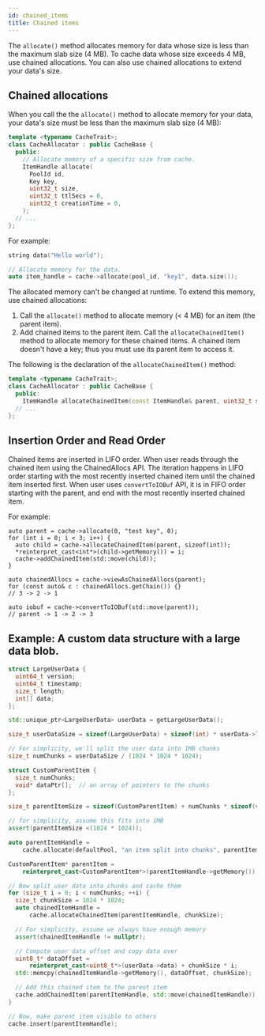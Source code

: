 ```yaml
---
id: chained_items
title: Chained items
---
```


The `allocate()` method allocates memory for data whose size is less than the maximum slab size (4 MB). To cache data whose size exceeds 4 MB, use chained allocations.
You can also use chained allocations to extend your data's size.

## Chained allocations

When you call the the `allocate()` method to allocate memory for your data, your data's size must be less than the maximum slab size (4 MB):

```cpp
template <typename CacheTrait>;
class CacheAllocator : public CacheBase {
  public:
    // Allocate memory of a specific size from cache.
    ItemHandle allocate(
      PoolId id,
      Key key,
      uint32_t size,
      uint32_t ttlSecs = 0,
      uint32_t creationTime = 0,
    );
  // ...
};
```

For example:

```cpp
string data("Hello world");

// Allocate memory for the data.
auto item_handle = cache->allocate(pool_id, "key1", data.size());
```

The allocated memory can't be changed at runtime. To extend this memory, use chained allocations:

1. Call the `allocate()` method to allocate memory (< 4 MB) for an item (the parent item).
2. Add chained items to the parent item. Call the `allocateChainedItem()` method to allocate memory for these chained items. A chained item doesn't have a key; thus you must use its parent item to access it.

The following is the declaration of the `allocateChainedItem()` method:

```cpp
template <typename CacheTrait>;
class CacheAllocator : public CacheBase {
  public:
    ItemHandle allocateChainedItem(const ItemHandle& parent, uint32_t size);
  // ...
};
```

## Insertion Order and Read Order
Chained items are inserted in LIFO order. When user reads through the chained item using the ChainedAllocs API. The iteration happens in LIFO order starting with the most recently inserted chained item until the chained item inserted first. When user uses `convertToIOBuf` API, it is in FIFO order starting with the parent, and end with the most recently inserted chained item.

For example:

```
auto parent = cache->allocate(0, "test key", 0);
for (int i = 0; i < 3; i++) {
  auto child = cache->allocateChainedItem(parent, sizeof(int));
  *reinterpret_cast<int*>(child->getMemory()) = i;
  cache->addChainedItem(std::move(child));
}

auto chainedAllocs = cache->viewAsChainedAllocs(parent);
for (const auto& c : chainedAllocs.getChain()) {}
// 3 -> 2 -> 1

auto iobuf = cache->convertToIOBuf(std::move(parent));
// parent -> 1 -> 2 -> 3
```

## Example: A custom data structure with a large data blob.

```cpp
struct LargeUserData {
  uint64_t version;
  uint64_t timestamp;
  size_t length;
  int[] data;
};

std::unique_ptr<LargeUserData> userData = getLargeUserData();

size_t userDataSize = sizeof(LargeUserData) + sizeof(int) * userData->length;

// For simplicity, we'll split the user data into 1MB chunks
size_t numChunks = userDataSize / (1024 * 1024 * 1024);

struct CustomParentItem {
  size_t numChunks;
  void* dataPtr[];  // an array of pointers to the chunks
};

size_t parentItemSize = sizeof(CustomParentItem) + numChunks * sizeof(void*);

// for simplicity, assume this fits into 1MB
assert(parentItemSize <(1024 * 1024));

auto parentItemHandle =
    cache.allocate(defaultPool, "an item split into chunks", parentItemSize);

CustomParentItem* parentItem =
    reinterpret_cast<CustomParentItem*>(parentItemHandle->getMemory());

// Now split user data into chunks and cache them
for (size_t i = 0; i < numChunks; ++i) {
  size_t chunkSize = 1024 * 1024;
  auto chainedItemHandle =
      cache.allocateChainedItem(parentItemHandle, chunkSize);

  // For simplicity, assume we always have enough memory
  assert(chainedItemHandle != nullptr);

  // Compute user data offset and copy data over
  uint8_t* dataOffset =
      reinterpret_cast<uint8_t*>(userData->data) + chunkSize * i;
  std::memcpy(chainedItemHandle->getMemory(), dataOffset, chunkSize);

  // Add this chained item to the parent item
  cache.addChainedItem(parentItemHandle, std::move(chainedItemHandle));
}

// Now, make parent item visible to others
cache.insert(parentItemHandle);
```
